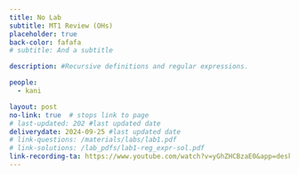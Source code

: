 ```yaml
---
title: No Lab
subtitle: MT1 Review (OHs)
placeholder: true
back-color: fafafa
# subtitle: And a subtitle

description: #Recursive definitions and regular expressions.  

people:
  - kani

layout: post
no-link: true  # stops link to page 
# last-updated: 202 #last updated date
deliverydate: 2024-09-25 #last updated date
# link-questions: /materials/labs/lab1.pdf
# link-solutions: /lab_pdfs/lab1-reg_expr-sol.pdf
link-recording-ta: https://www.youtube.com/watch?v=yGhZHCBzaE0&app=desktop
---
```



